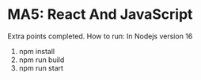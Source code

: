 # MA5: React And JavaScript
Extra points completed.
How to run: In Nodejs version 16
1. npm install
2. npm run build
3. npm run start